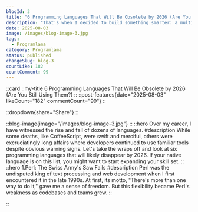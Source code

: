 ```yaml
---
blogId: 3
title: "6 Programming Languages That Will Be Obsolete by 2026 (Are You Still Using Them?)"
description: "That's when I decided to build something smarter: a multi-modal RAG AI that reads thousands of PDFs, understands them, and answers questions."
date: 2025-08-03
image: /images/blog-image-3.jpg
tags:
  - Programlama
category: Programlama
status: published
changeSlug: blog-3
countLike: 182
countComment: 99
---
```

::card
::my-title
6 Programming Languages That Will Be Obsolete by 2026 (Are You Still Using Them?)
::
::post-features{date="2025-08-03" likeCount="182" commentCount="99"}
::

::dropdown{share="Share"}
::

::blog-image{image="/images/blog-image-3.jpg"}
::
::hero
Over my career, I have witnessed the rise and fall of dozens of languages.
#description
While some deaths, like CoffeeScript, were swift and merciful, others were excruciatingly long affairs where developers continued to use familiar tools despite obvious warning signs.
Let's take the wraps off and look at six programming languages that will likely disappear by 2026. If your native language is on this list, you might want to start expanding your skill set.
::
::hero
1.Perl: The Swiss Army's Saw Fails
#description
Perl was the undisputed king of text processing and web development when I first encountered it in the late 1990s. At first, its motto, "There's more than one way to do it," gave me a sense of freedom. But this flexibility became Perl's weakness as codebases and teams grew.
::

::  